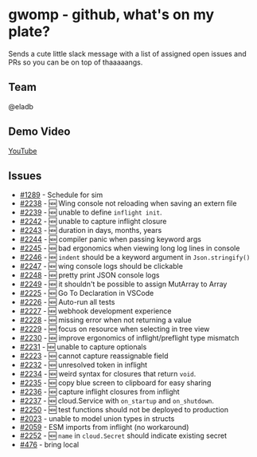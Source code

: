 # gwomp - github, what's on my plate?

Sends a cute little slack message with a list of assigned open issues and PRs so you can be on top
of thaaaaangs.

## Team

@eladb

## Demo Video

[YouTube](https://www.youtube.com/watch?v=LaZNk7mukLE)


## Issues

- [#1289](https://github.com/winglang/wing/issues/1289) - Schedule for sim
- [#2238](https://github.com/winglang/wing/issues/2238) - :new: Wing console not reloading when saving an extern file
- [#2239](https://github.com/winglang/wing/issues/2239) - :new: unable to define `inflight init`.
- [#2242](https://github.com/winglang/wing/issues/2242) - :new: unable to capture inflight closure
- [#2243](https://github.com/winglang/wing/issues/2243) - :new: duration in days, months, years
- [#2244](https://github.com/winglang/wing/issues/2244) - :new: compiler panic when passing keyword args
- [#2245](https://github.com/winglang/wing/issues/2245) - :new: bad ergonomics when viewing long log lines in console
- [#2246](https://github.com/winglang/wing/issues/2246) - :new: `indent` should be a keyword argument in `Json.stringify()` 
- [#2247](https://github.com/winglang/wing/issues/2247) - :new: wing console logs should be clickable
- [#2248](https://github.com/winglang/wing/issues/2248) - :new: pretty print JSON console logs
- [#2249](https://github.com/winglang/wing/issues/2249) - :new: it shouldn't be possible to assign MutArray to Array
- [#2225](https://github.com/winglang/wing/issues/2225) - :new: Go To Declaration in VSCode
- [#2226](https://github.com/winglang/wing/issues/2226) - :new: Auto-run all tests
- [#2227](https://github.com/winglang/wing/issues/2227) - :new: webhook development experience
- [#2228](https://github.com/winglang/wing/issues/2228) - :new: missing error when not returning a value
- [#2229](https://github.com/winglang/wing/issues/2229) - :new: focus on resource when selecting in tree view
- [#2230](https://github.com/winglang/wing/issues/2230) - :new: improve ergonomics of inflight/preflight type mismatch
- [#2231](https://github.com/winglang/wing/issues/2231) - :new: unable to capture optionals
- [#2223](https://github.com/winglang/wing/issues/2233) - :new: cannot capture reassignable field
- [#2232](https://github.com/winglang/wing/issues/2232) - :new: unresolved token in inflight
- [#2234](https://github.com/winglang/wing/issues/2234) - :new: weird syntax for closures that return `void`.
- [#2235](https://github.com/winglang/wing/issues/2235) - :new: copy blue screen to clipboard for easy sharing
- [#2236](https://github.com/winglang/wing/issues/2236) - :new: capture inflight closures from inflight
- [#2237](https://github.com/winglang/wing/issues/2237) - :new: cloud.Service with `on_startup` and `on_shutdown`.
- [#2250](https://github.com/winglang/wing/issues/2250) - :new: test functions should not be deployed to production
- [#2023](https://github.com/winglang/wing/issues/2023) - unable to model union types in structs
- [#2059](https://github.com/winglang/wing/issues/2059) - ESM imports from inflight (no workaround)
- [#2252](https://github.com/winglang/wing/issues/2252) - :new: `name` in `cloud.Secret` should indicate existing secret
- [#476](https://github.com/winglang/wing/issues/476) - bring local
